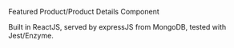 Featured Product/Product Details Component

Built in ReactJS, served by expressJS from MongoDB, tested with Jest/Enzyme.